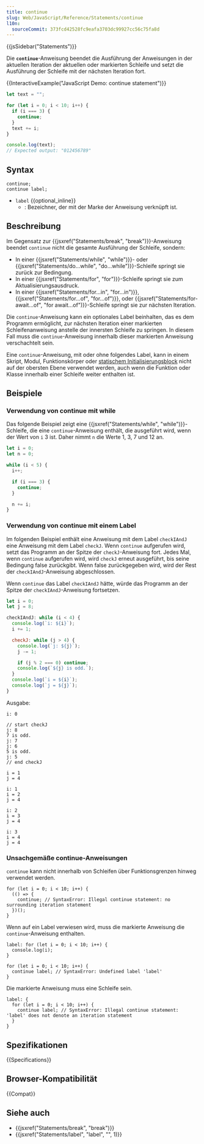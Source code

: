 ```yaml
---
title: continue
slug: Web/JavaScript/Reference/Statements/continue
l10n:
  sourceCommit: 373fcd42528fc9eafa3703dc99927cc56c75fa8d
---
```


{{jsSidebar("Statements")}}

Die **`continue`**-Anweisung beendet die Ausführung der Anweisungen in der aktuellen Iteration der aktuellen oder markierten Schleife und setzt die Ausführung der Schleife mit der nächsten Iteration fort.

{{InteractiveExample("JavaScript Demo: continue statement")}}

```js interactive-example
let text = "";

for (let i = 0; i < 10; i++) {
  if (i === 3) {
    continue;
  }
  text += i;
}

console.log(text);
// Expected output: "012456789"
```

## Syntax

```js-nolint
continue;
continue label;
```

- `label` {{optional_inline}}
  - : Bezeichner, der mit der Marke der Anweisung verknüpft ist.

## Beschreibung

Im Gegensatz zur {{jsxref("Statements/break", "break")}}-Anweisung beendet `continue` nicht die gesamte Ausführung der Schleife, sondern:

- In einer {{jsxref("Statements/while", "while")}}- oder {{jsxref("Statements/do...while", "do...while")}}-Schleife springt sie zurück zur Bedingung.
- In einer {{jsxref("Statements/for", "for")}}-Schleife springt sie zum Aktualisierungsausdruck.
- In einer {{jsxref("Statements/for...in", "for...in")}}, {{jsxref("Statements/for...of", "for...of")}}, oder {{jsxref("Statements/for-await...of", "for await...of")}}-Schleife springt sie zur nächsten Iteration.

Die `continue`-Anweisung kann ein optionales Label beinhalten, das es dem Programm ermöglicht, zur nächsten Iteration einer markierten Schleifenanweisung anstelle der innersten Schleife zu springen. In diesem Fall muss die `continue`-Anweisung innerhalb dieser markierten Anweisung verschachtelt sein.

Eine `continue`-Anweisung, mit oder ohne folgendes Label, kann in einem Skript, Modul, Funktionskörper oder [statischem Initialisierungsblock](/de/docs/Web/JavaScript/Reference/Classes/Static_initialization_blocks) nicht auf der obersten Ebene verwendet werden, auch wenn die Funktion oder Klasse innerhalb einer Schleife weiter enthalten ist.

## Beispiele

### Verwendung von continue mit while

Das folgende Beispiel zeigt eine {{jsxref("Statements/while", "while")}}-Schleife, die eine `continue`-Anweisung enthält, die ausgeführt wird, wenn der Wert von `i` 3 ist. Daher nimmt `n` die Werte 1, 3, 7 und 12 an.

```js
let i = 0;
let n = 0;

while (i < 5) {
  i++;

  if (i === 3) {
    continue;
  }

  n += i;
}
```

### Verwendung von continue mit einem Label

Im folgenden Beispiel enthält eine Anweisung mit dem Label `checkIAndJ` eine Anweisung mit dem Label `checkJ`. Wenn `continue` aufgerufen wird, setzt das Programm an der Spitze der `checkJ`-Anweisung fort. Jedes Mal, wenn `continue` aufgerufen wird, wird `checkJ` erneut ausgeführt, bis seine Bedingung false zurückgibt. Wenn false zurückgegeben wird, wird der Rest der `checkIAndJ`-Anweisung abgeschlossen.

Wenn `continue` das Label `checkIAndJ` hätte, würde das Programm an der Spitze der `checkIAndJ`-Anweisung fortsetzen.

```js
let i = 0;
let j = 8;

checkIAndJ: while (i < 4) {
  console.log(`i: ${i}`);
  i += 1;

  checkJ: while (j > 4) {
    console.log(`j: ${j}`);
    j -= 1;

    if (j % 2 === 0) continue;
    console.log(`${j} is odd.`);
  }
  console.log(`i = ${i}`);
  console.log(`j = ${j}`);
}
```

Ausgabe:

```plain
i: 0

// start checkJ
j: 8
7 is odd.
j: 7
j: 6
5 is odd.
j: 5
// end checkJ

i = 1
j = 4

i: 1
i = 2
j = 4

i: 2
i = 3
j = 4

i: 3
i = 4
j = 4
```

### Unsachgemäße continue-Anweisungen

`continue` kann nicht innerhalb von Schleifen über Funktionsgrenzen hinweg verwendet werden.

```js-nolint example-bad
for (let i = 0; i < 10; i++) {
  (() => {
    continue; // SyntaxError: Illegal continue statement: no surrounding iteration statement
  })();
}
```

Wenn auf ein Label verwiesen wird, muss die markierte Anweisung die `continue`-Anweisung enthalten.

```js-nolint example-bad
label: for (let i = 0; i < 10; i++) {
  console.log(i);
}

for (let i = 0; i < 10; i++) {
  continue label; // SyntaxError: Undefined label 'label'
}
```

Die markierte Anweisung muss eine Schleife sein.

```js-nolint example-bad
label: {
  for (let i = 0; i < 10; i++) {
    continue label; // SyntaxError: Illegal continue statement: 'label' does not denote an iteration statement
  }
}
```

## Spezifikationen

{{Specifications}}

## Browser-Kompatibilität

{{Compat}}

## Siehe auch

- {{jsxref("Statements/break", "break")}}
- {{jsxref("Statements/label", "label", "", 1)}}
